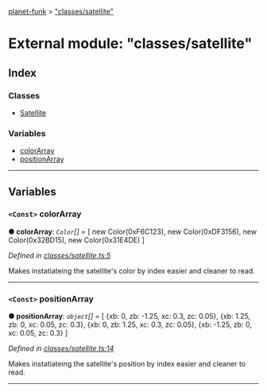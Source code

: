[planet-funk](../README.md) > ["classes/satellite"](../modules/_classes_satellite_.md)

# External module: "classes/satellite"

## Index

### Classes

* [Satellite](../classes/_classes_satellite_.satellite.md)

### Variables

* [colorArray](_classes_satellite_.md#colorarray)
* [positionArray](_classes_satellite_.md#positionarray)

---

## Variables

<a id="colorarray"></a>

### `<Const>` colorArray

**● colorArray**: *`Color`[]* =  [
    new Color(0xF6C123),
    new Color(0xDF3156),
    new Color(0x32BD15),
    new Color(0x31E4DE)
]

*Defined in [classes/satellite.ts:5](https://github.com/WilliamRADFunk/planet-funk/blob/32890e5/src/classes/satellite.ts#L5)*

Makes instatiateing the satellite's color by index easier and cleaner to read.

___
<a id="positionarray"></a>

### `<Const>` positionArray

**● positionArray**: *`object`[]* =  [
    {xb: 0, zb: -1.25, xc: 0.3, zc: 0.05},
    {xb: 1.25, zb: 0, xc: 0.05, zc: 0.3},
    {xb: 0, zb: 1.25, xc: 0.3, zc: 0.05},
    {xb: -1.25, zb: 0, xc: 0.05, zc: 0.3}
]

*Defined in [classes/satellite.ts:14](https://github.com/WilliamRADFunk/planet-funk/blob/32890e5/src/classes/satellite.ts#L14)*

Makes instatiateing the satellite's position by index easier and cleaner to read.

___


